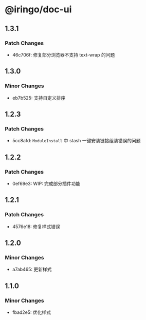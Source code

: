 # @iringo/doc-ui

## 1.3.1

### Patch Changes

- 46c706f: 修复部分浏览器不支持 text-wrap 的问题

## 1.3.0

### Minor Changes

- eb7b525: 支持自定义排序

## 1.2.3

### Patch Changes

- 5cc8afd: `ModuleInstall` 中 stash 一键安装链接组装错误的问题

## 1.2.2

### Patch Changes

- 0ef69e3: WIP: 完成部分插件功能

## 1.2.1

### Patch Changes

- 4576e18: 修复样式错误

## 1.2.0

### Minor Changes

- a7ab465: 更新样式

## 1.1.0

### Minor Changes

- fbad2e5: 优化样式

